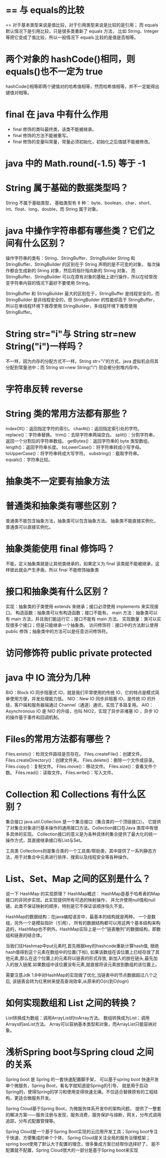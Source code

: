 # == 与 equals的比较
== 对于基本类型来说是值比较，对于引用类型来说是比较的是引用；
而 equals 默认情况下是引用比较，只是很多类重新了 equals 方法，
比如 String、Integer 等把它变成了值比较，所以一般情况下 equals 比较的是值是否相等。

# 两个对象的 hashCode()相同，则 equals()也不一定为 true
hashCode()相等即两个键值对的哈希值相等，然而哈希值相等，并不一定能得出键值对相等。

# final 在 java 中有什么作用
- final 修饰的类叫最终类，该类不能被继承。
- final 修饰的方法不能被重写。
- final 修饰的变量叫常量，常量必须初始化，初始化之后值就不能被修改。
  
#  java 中的 Math.round(-1.5) 等于 -1

# String 属于基础的数据类型吗？
String 不属于基础类型，
基础类型有 8 种：
byte、boolean、char、short、int、float、long、double，而 String 属于对象。

# java 中操作字符串都有哪些类？它们之间有什么区别？
操作字符串的类有：String、StringBuffer、StringBuilder
String 和 StringBuffer、StringBuilder 的区别在于 String 声明的是不可变的对象，
每次操作都会生成新的 String 对象，然后将指针指向新的 String 对象，
而 StringBuffer、StringBuilder 可以在原有对象的基础上进行操作，所以在经常改变字符串内容的情况下最好不要使用 String。

StringBuffer 和 StringBuilder 最大的区别在于，StringBuffer
是线程安全的，而 StringBuilder 是非线程安全的，但 StringBuilder 的性能却高于 StringBuffer，
所以在单线程环境下推荐使用 StringBuilder，多线程环境下推荐使用 StringBuffer。

# String str="i"与 String str=new String("i")一样吗？
不一样，因为内存的分配方式不一样。String str="i"的方式，java 虚拟机会将其分配到常量池中；而 String str=new String("i") 则会被分到堆内存中。

# 字符串反转 reverse

# String 类的常用方法都有那些？
indexOf()：返回指定字符的索引。
charAt()：返回指定索引处的字符。
replace()：字符串替换。
trim()：去除字符串两端空白。
split()：分割字符串，返回一个分割后的字符串数组。
getBytes()：返回字符串的 byte 类型数组。
length()：返回字符串长度。
toLowerCase()：将字符串转成小写字母。
toUpperCase()：将字符串转成大写字符。
substring()：截取字符串。
equals()：字符串比较。

# 抽象类不一定要有抽象方法

# 普通类和抽象类有哪些区别？
普通类不能包含抽象方法，抽象类可以包含抽象方法。
抽象类不能直接实例化，普通类可以直接实例化。

# 抽象类能使用 final 修饰吗？
不能，定义抽象类就是让其他类继承的，如果定义为 final 该类就不能被继承，这样彼此就会产生矛盾，所以 final 不能修饰抽象类

# 接口和抽象类有什么区别？
实现：抽象类的子类使用 extends 来继承；接口必须使用 implements 来实现接口。
构造函数：抽象类可以有构造函数；接口不能有。
main 方法：抽象类可以有 main 方法，并且我们能运行它；接口不能有 main 方法。
实现数量：类可以实现很多个接口；但是只能继承一个抽象类。
访问修饰符：接口中的方法默认使用 public 修饰；抽象类中的方法可以是任意访问修饰符。

# 访问修饰符 public private protected

# java 中 IO 流分为几种
BIO：Block IO 同步阻塞式 IO，就是我们平常使用的传统 IO，它的特点是模式简单使用方便，并发处理能力低。
NIO：New IO 同步非阻塞 IO，是传统 IO 的升级，客户端和服务器端通过 Channel（通道）通讯，实现了多路复用。
AIO：Asynchronous IO 是 NIO 的升级，也叫 NIO2，实现了异步非堵塞 IO ，异步 IO 的操作基于事件和回调机制。

# Files的常用方法都有哪些？
Files.exists()：检测文件路径是否存在。
Files.createFile()：创建文件。
Files.createDirectory()：创建文件夹。
Files.delete()：删除一个文件或目录。
Files.copy()：复制文件。
Files.move()：移动文件。
Files.size()：查看文件个数。
Files.read()：读取文件。
Files.write()：写入文件。

#  Collection 和 Collections 有什么区别？
集合接口
java.util.Collection 是一个集合接口（集合类的一个顶级接口）。
它提供了对集合对象进行基本操作的通用接口方法。Collection接口在Java 类库中有很多具体的实现。
Collection接口的意义是为各种具体的集合提供了最大化的统一操作方式，其直接继承接口有List与Set。

工具类
Collections则是集合类的一个工具类/帮助类，其中提供了一系列静态方法，用于对集合中元素进行排序、搜索以及线程安全等各种操作。


#  List、Set、Map 之间的区别是什么？

说一下 HashMap 的实现原理？
HashMap概述：
HashMap是基于哈希表的Map接口的非同步实现。此实现提供所有可选的映射操作，
并允许使用null值和null键。此类不保证映射的顺序，特别是它不保证该顺序恒久不变。 

HashMap的数据结构：在java编程语言中，最基本的结构就是两种，
一个是数组，另外一个是模拟指针（引用），
所有的数据结构都可以用这两个基本结构来构造的，HashMap也不例外。HashMap实际上是一个“链表散列”的数据结构，即数组和链表的结合体。

当我们往Hashmap中put元素时,首先根据key的hashcode重新计算hash值,
根绝hash值得到这个元素在数组中的位置(下标),
如果该数组在该位置上已经存放了其他元素,那么在这个位置上的元素将以链表的形式存放,
新加入的放在链头,最先加入的放入链尾.如果数组中该位置没有元素,就直接将该元素放到数组的该位置上。

需要注意Jdk 1.8中对HashMap的实现做了优化,当链表中的节点数据超过八个之后,
该链表会转为红黑树来提高查询效率,从原来的O(n)到O(logn)

# 如何实现数组和 List 之间的转换？

List转换成为数组：调用ArrayList的toArray方法。
数组转换成为List：调用Arrays的asList方法。
Array可以容纳基本类型和对象，而ArrayList只能容纳对象。 


# 浅析Spring boot与Spring cloud 之间的关系
Spring boot 是 Spring 的一套快速配置脚手架，
可以基于spring boot 快速开发单个微服务，Spring Boot，看名字就知道是Spring的引导，
就是用于启动Spring的，使得Spring的学习和使用变得快速无痛。不仅适合替换原有的工程结构，更适合微服务开发。

Spring Cloud基于Spring Boot，为微服务体系开发中的架构问题，
提供了一整套的解决方案——服务注册与发现，服务消费，服务保护与熔断，网关，分布式调用追踪，分布式配置管理等。

Spring Cloud是一个基于Spring Boot实现的云应用开发工具；Spring boot专注于快速、方便集成的单个个体，
Spring Cloud是关注全局的服务治理框架；spring boot使用了默认大于配置的理念，很多集成方案已经帮你选择好了，
能不配置就不配置，Spring Cloud很大的一部分是基于Spring boot来实现